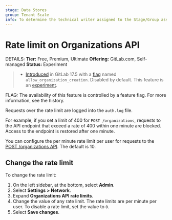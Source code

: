 ```yaml
---
stage: Data Stores
group: Tenant Scale
info: To determine the technical writer assigned to the Stage/Group associated with this page, see https://handbook.gitlab.com/handbook/product/ux/technical-writing/#assignments
---
```


# Rate limit on Organizations API

DETAILS:
**Tier:** Free, Premium, Ultimate
**Offering:** GitLab.com, Self-managed
**Status:** Experiment

> - [Introduced](https://gitlab.com/gitlab-org/gitlab/-/issues/470613) in GitLab 17.5 with a [flag](../feature_flags.md) named `allow_organization_creation`. Disabled by default. This feature is an [experiment](../../policy/development_stages_support.md).

FLAG:
The availability of this feature is controlled by a feature flag.
For more information, see the history.

Requests over the rate limit are logged into the `auth.log` file.

For example, if you set a limit of 400 for `POST /organizations`, requests to the API endpoint that
exceed a rate of 400 within one minute are blocked. Access to the endpoint is restored after one minute.

You can configure the per minute rate limit per user for requests to the [POST /organizations API](../../api/organizations.md#create-organization). The default is 10.

## Change the rate limit

To change the rate limit:

1. On the left sidebar, at the bottom, select **Admin**.
1. Select **Settings > Network**.
1. Expand **Organizations API rate limits**.
1. Change the value of any rate limit. The rate limits are per minute per user.
   To disable a rate limit, set the value to `0`.
1. Select **Save changes**.
